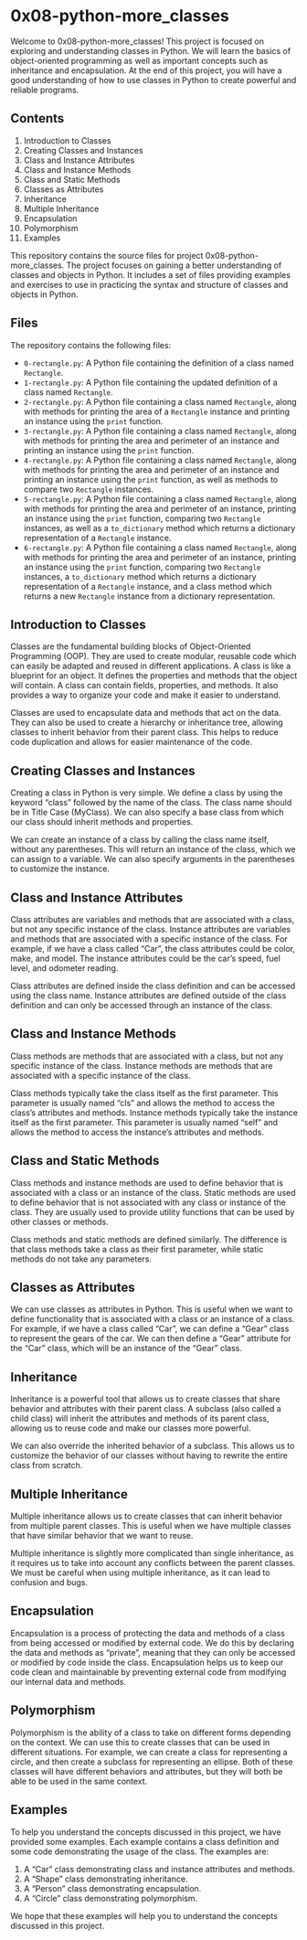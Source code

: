 # 0x08-python-more_classes 

Welcome to 0x08-python-more_classes! This project is focused on exploring and understanding classes in Python. We will learn the basics of object-oriented programming as well as important concepts such as inheritance and encapsulation. At the end of this project, you will have a good understanding of how to use classes in Python to create powerful and reliable programs. 

## Contents 
1. Introduction to Classes 
2. Creating Classes and Instances 
3. Class and Instance Attributes 
4. Class and Instance Methods 
5. Class and Static Methods 
6. Classes as Attributes 
7. Inheritance 
8. Multiple Inheritance 
9. Encapsulation 
10. Polymorphism 
11. Examples 

This repository contains the source files for project 0x08-python-more_classes. The project focuses on gaining a better understanding of classes and objects in Python. It includes a set of files providing examples and exercises to use in practicing the syntax and structure of classes and objects in Python.

## Files 

The repository contains the following files:

* `0-rectangle.py`: A Python file containing the definition of a class named `Rectangle`.
* `1-rectangle.py`: A Python file containing the updated definition of a class named `Rectangle`.
* `2-rectangle.py`: A Python file containing a class named `Rectangle`, along with methods for printing the area of a `Rectangle` instance and printing an instance using the `print` function.
* `3-rectangle.py`: A Python file containing a class named `Rectangle`, along with methods for printing the area and perimeter of an instance and printing an instance using the `print` function.
* `4-rectangle.py`: A Python file containing a class named `Rectangle`, along with methods for printing the area and perimeter of an instance and printing an instance using the `print` function, as well as methods to compare two `Rectangle` instances.
* `5-rectangle.py`: A Python file containing a class named `Rectangle`, along with methods for printing the area and perimeter of an instance, printing an instance using the `print` function, comparing two `Rectangle` instances, as well as a `to_dictionary` method which returns a dictionary representation of a `Rectangle` instance.
* `6-rectangle.py`: A Python file containing a class named `Rectangle`, along with methods for printing the area and perimeter of an instance, printing an instance using the `print` function, comparing two `Rectangle` instances, a `to_dictionary` method which returns a dictionary representation of a `Rectangle` instance, and a class method which returns a new `Rectangle` instance from a dictionary representation.


## Introduction to Classes 
Classes are the fundamental building blocks of Object-Oriented Programming (OOP). They are used to create modular, reusable code which can easily be adapted and reused in different applications. A class is like a blueprint for an object. It defines the properties and methods that the object will contain. A class can contain fields, properties, and methods. It also provides a way to organize your code and make it easier to understand. 

Classes are used to encapsulate data and methods that act on the data. They can also be used to create a hierarchy or inheritance tree, allowing classes to inherit behavior from their parent class. This helps to reduce code duplication and allows for easier maintenance of the code. 

## Creating Classes and Instances 
Creating a class in Python is very simple. We define a class by using the keyword “class” followed by the name of the class. The class name should be in Title Case (MyClass). We can also specify a base class from which our class should inherit methods and properties. 

We can create an instance of a class by calling the class name itself, without any parentheses. This will return an instance of the class, which we can assign to a variable. We can also specify arguments in the parentheses to customize the instance. 

## Class and Instance Attributes 
Class attributes are variables and methods that are associated with a class, but not any specific instance of the class. Instance attributes are variables and methods that are associated with a specific instance of the class. For example, if we have a class called “Car”, the class attributes could be color, make, and model. The instance attributes could be the car’s speed, fuel level, and odometer reading. 

Class attributes are defined inside the class definition and can be accessed using the class name. Instance attributes are defined outside of the class definition and can only be accessed through an instance of the class. 

## Class and Instance Methods 
Class methods are methods that are associated with a class, but not any specific instance of the class. Instance methods are methods that are associated with a specific instance of the class. 

Class methods typically take the class itself as the first parameter. This parameter is usually named “cls” and allows the method to access the class’s attributes and methods. Instance methods typically take the instance itself as the first parameter. This parameter is usually named “self” and allows the method to access the instance’s attributes and methods. 

## Class and Static Methods 
Class methods and instance methods are used to define behavior that is associated with a class or an instance of the class. Static methods are used to define behavior that is not associated with any class or instance of the class. They are usually used to provide utility functions that can be used by other classes or methods. 

Class methods and static methods are defined similarly. The difference is that class methods take a class as their first parameter, while static methods do not take any parameters. 

## Classes as Attributes 
We can use classes as attributes in Python. This is useful when we want to define functionality that is associated with a class or an instance of a class. For example, if we have a class called “Car”, we can define a “Gear” class to represent the gears of the car. We can then define a “Gear” attribute for the “Car” class, which will be an instance of the “Gear” class. 

## Inheritance 
Inheritance is a powerful tool that allows us to create classes that share behavior and attributes with their parent class. A subclass (also called a child class) will inherit the attributes and methods of its parent class, allowing us to reuse code and make our classes more powerful. 

We can also override the inherited behavior of a subclass. This allows us to customize the behavior of our classes without having to rewrite the entire class from scratch. 

## Multiple Inheritance 
Multiple inheritance allows us to create classes that can inherit behavior from multiple parent classes. This is useful when we have multiple classes that have similar behavior that we want to reuse. 

Multiple inheritance is slightly more complicated than single inheritance, as it requires us to take into account any conflicts between the parent classes. We must be careful when using multiple inheritance, as it can lead to confusion and bugs. 

## Encapsulation 
Encapsulation is a process of protecting the data and methods of a class from being accessed or modified by external code. We do this by declaring the data and methods as “private”, meaning that they can only be accessed or modified by code inside the class. Encapsulation helps us to keep our code clean and maintainable by preventing external code from modifying our internal data and methods. 

## Polymorphism 
Polymorphism is the ability of a class to take on different forms depending on the context. We can use this to create classes that can be used in different situations. For example, we can create a class for representing a circle, and then create a subclass for representing an ellipse. Both of these classes will have different behaviors and attributes, but they will both be able to be used in the same context. 

## Examples 
To help you understand the concepts discussed in this project, we have provided some examples. Each example contains a class definition and some code demonstrating the usage of the class. The examples are: 

1. A “Car” class demonstrating class and instance attributes and methods. 
2. A “Shape” class demonstrating inheritance.  
3. A “Person” class demonstrating encapsulation. 
4. A “Circle” class demonstrating polymorphism. 

We hope that these examples will help you to understand the concepts discussed in this project.
